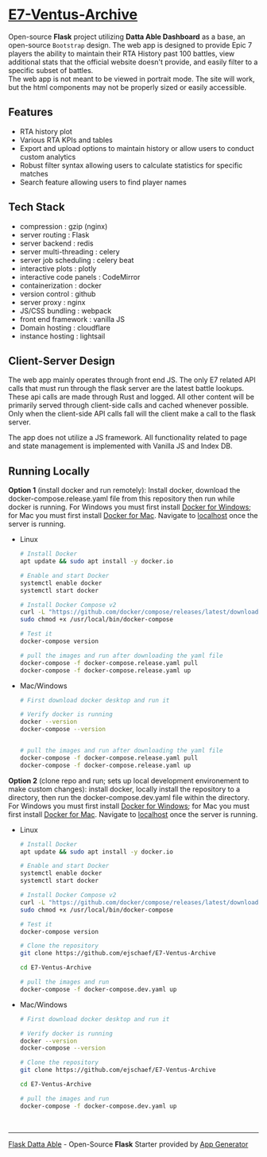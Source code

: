 # [E7-Ventus-Archive](https://Ventus-Archive.org)

Open-source **Flask** project utilizing **Datta Able Dashboard** as a base, an open-source `Bootstrap` design.
The web app is designed to provide Epic 7 players the ability to maintain their RTA History past 100 battles,
view additional stats that the official website doesn't provide, and easily filter to a specific subset of battles.
<br/>
The web app is not meant to be viewed in portrait mode. The site will work, but the html components may not be properly sized or easily accessible.
<br/>

## Features

- RTA history plot
- Various RTA KPIs and tables
- Export and upload options to maintain history or allow users to conduct custom analytics
- Robust filter syntax allowing users to calculate statistics for specific matches
- Search feature allowing users to find player names


## Tech Stack

- compression                 : gzip (nginx)
- server routing              : Flask
- server backend              : redis
- server multi-threading      : celery
- server job scheduling       : celery beat
- interactive plots           : plotly
- interactive code panels     : CodeMirror
- containerization            : docker
- version control             : github
- server proxy                : nginx
- JS/CSS bundling             : webpack
- front end framework         : vanilla JS
- Domain hosting              : cloudflare
- instance hosting            : lightsail

## Client-Server Design

The web app mainly operates through front end JS. The only E7 related API calls that must run through the flask server
are the latest battle lookups. These api calls are made through Rust and logged. All other content will be primarily
served through client-side calls and cached whenever possible. Only when the client-side API calls fall will the client
make a call to the flask server.

The app does not utilize a JS framework. All functionality related to page and state management is implemented with
Vanilla JS and Index DB. 

## Running Locally
**Option 1** (install docker and run remotely): 
Install docker, download the docker-compose.release.yaml file from this repository then run while docker is running. For Windows you must first install [Docker for Windows](https://docs.docker.com/desktop/setup/install/windows-install/); for Mac you must first install [Docker for Mac](https://docs.docker.com/desktop/setup/install/mac-install/). Navigate to [localhost](http://localhost) once the server is running.

  - Linux
      ```sh
      # Install Docker
      apt update && sudo apt install -y docker.io

      # Enable and start Docker
      systemctl enable docker
      systemctl start docker

      # Install Docker Compose v2
      curl -L "https://github.com/docker/compose/releases/latest/download/docker-compose-$(uname -s)-$(uname -m)" -o /usr/local/bin/docker-compose
      sudo chmod +x /usr/local/bin/docker-compose

      # Test it
      docker-compose version

      # pull the images and run after downloading the yaml file
      docker-compose -f docker-compose.release.yaml pull
      docker-compose -f docker-compose.release.yaml up
      ```
  - Mac/Windows
      ```sh
      # First download docker desktop and run it

      # Verify docker is running
      docker --version
      docker-compose --version


      # pull the images and run after downloading the yaml file
      docker-compose -f docker-compose.release.yaml pull
      docker-compose -f docker-compose.release.yaml up
      ```

**Option 2** (clone repo and run; sets up local development environement to make custom changes): 
install docker, locally install the repository to a directory, then run the docker-compose.dev.yaml 
file within the directory. For Windows you must first install [Docker for Windows](https://docs.docker.com/desktop/setup/install/windows-install/); for Mac you must first install [Docker for Mac](https://docs.docker.com/desktop/setup/install/mac-install/). Navigate to [localhost](http://localhost) once the server is running.

- Linux
    ```sh
    # Install Docker
    apt update && sudo apt install -y docker.io

    # Enable and start Docker
    systemctl enable docker
    systemctl start docker

    # Install Docker Compose v2
    curl -L "https://github.com/docker/compose/releases/latest/download/docker-compose-$(uname -s)-$(uname -m)" -o /usr/local/bin/docker-compose
    sudo chmod +x /usr/local/bin/docker-compose

    # Test it
    docker-compose version

    # Clone the repository
    git clone https://github.com/ejschaef/E7-Ventus-Archive

    cd E7-Ventus-Archive

    # pull the images and run
    docker-compose -f docker-compose.dev.yaml up
    ```
- Mac/Windows
    ```sh
    # First download docker desktop and run it

    # Verify docker is running
    docker --version
    docker-compose --version

    # Clone the repository
    git clone https://github.com/ejschaef/E7-Ventus-Archive

    cd E7-Ventus-Archive

    # pull the images and run
    docker-compose -f docker-compose.dev.yaml up
    ```

<br />

---
[Flask Datta Able](https://app-generator.dev/product/datta-able/flask/) - Open-Source **Flask** Starter provided by [App Generator](https://app-generator.dev)
